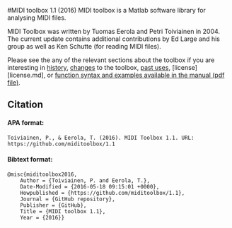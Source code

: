 #MIDI toolbox 1.1 (2016)
MIDI toolbox is a Matlab software library for analysing MIDI files.

MIDI Toolbox was written by Tuomas Eerola and Petri Toiviainen in 2004. The current update contains additional contributions by Ed Large and his group as well as Ken Schutte (for reading MIDI files).

Please see the any of the relevant sections about the toolbox if you are interesting in [history](about.md), [changes](changes.md) to the toolbox, [past uses](past_uses.md), [license][license.md], or [function syntax and examples available in the manual (pdf file)](documentation/MIDItoolbox1.1_manual.pdf).

## Citation

#### APA format:

    Toiviainen, P., & Eerola, T. (2016). MIDI Toolbox 1.1. URL: https://github.com/miditoolbox/1.1

#### Bibtext format:

    @misc{miditoolbox2016,
        Author = {Toiviainen, P. and Eerola, T.},
        Date-Modified = {2016-05-18 09:15:01 +0000},
        Howpublished = {https://github.com/miditoolbox/1.1},
        Journal = {GitHub repository},
        Publisher = {GitHub},
        Title = {MIDI toolbox 1.1},
        Year = {2016}}

